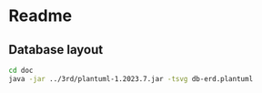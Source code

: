 # Readme

## Database layout

```sh
cd doc
java -jar ../3rd/plantuml-1.2023.7.jar -tsvg db-erd.plantuml
```